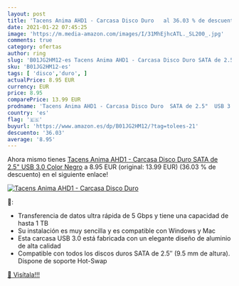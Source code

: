 ```yaml
---
layout: post
title: 'Tacens Anima AHD1 - Carcasa Disco Duro   al 36.03 % de descuento'
date: 2021-01-22 07:45:25
image: 'https://m.media-amazon.com/images/I/31MhEjhcATL._SL200_.jpg'
comments: true
category: ofertas
author: ring
slug: 'B01JG2HM12-es Tacens Anima AHD1 - Carcasa Disco Duro SATA de 2.5" USB...'
sku: 'B01JG2HM12-es'
tags: [ 'disco','duro', ]
actualPrice: 8.95 EUR
currency: EUR
price: 8.95
comparePrice: 13.99 EUR
prodname: 'Tacens Anima AHD1 - Carcasa Disco Duro  SATA de 2.5"  USB 3.0  Color Negro'
country: 'es'
flag: '🇪🇸'
buyurl: 'https://www.amazon.es/dp/B01JG2HM12/?tag=tolees-21'
descuento: '36.03'
average: '8.95'
---
```


Ahora mismo tienes [Tacens Anima AHD1 - Carcasa Disco Duro  SATA de 2.5"  USB 3.0  Color Negro](https://www.amazon.es/dp/B01JG2HM12/?tag=tolees-21) a 8.95 EUR (original: 13.99 EUR) (36.03 %  de descuento) en el siguiente enlace!

[![Tacens Anima AHD1 - Carcasa Disco Duro  ](https://m.media-amazon.com/images/I/31MhEjhcATL._SL200_.jpg)](https://www.amazon.es/dp/B01JG2HM12/?tag=tolees-21)

🔎:

- Transferencia de datos ultra rápida de 5 Gbps y tiene una capacidad de hasta 1 TB
- Su instalación es muy sencilla y es compatible con Windows y Mac
- Esta carcasa USB 3.0 está fabricada con un elegante diseño de aluminio de alta calidad
- Compatible con todos los discos duros SATA de 2.5″ (9.5 mm de altura). Dispone de soporte Hot-Swap

[🛒 Visítala!!!](https://www.amazon.es/dp/B01JG2HM12/?tag=tolees-21)
